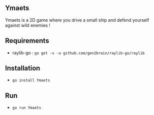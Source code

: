 ## Ymaets

Ymaets is a 2D game where you drive a small ship and defend yourself against wild enemies !

## Requirements

- raylib-go : `go get -v -u github.com/gen2brain/raylib-go/raylib`

## Installation

- `go install Ymaets`

## Run 

- `go run Ymaets`